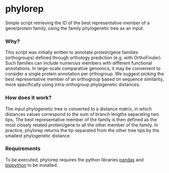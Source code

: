 # phylorep
Simple script retrieving the ID of the best representative member of a gene/protein family, using the family phylogenetic tree as an input.

### Why?
This script was initially written to annotate protein/gene families (orthogroups) defined through orthology prediction (e.g. with OrthoFinder).
Such families can include numerous members with different functional annotations. In large-scale comparative genomics, it may be convenient to consider a single protein annotation per orthogroup.
We suggest picking the best representative member of an orthogroup based on sequence similarity, more specifically using intra-orthogroup phylogenetic distances.

### How does it work?
The input phylogenetic tree is converted to a distance matrix, in which distances values correspond to the sum of branch lengths separating two tips.
The best representative member of the family is then defined as the most closely related protein/gene to all the other member of the family.
In practice, phylorep returns the tip separated from the other tree tips by the smallest phylogenetic distance.

### Requirements
To be executed, phylorep requires the python libraries [pandas](https://pandas.pydata.org/) and [biopython](https://biopython.org/) to be installed.
